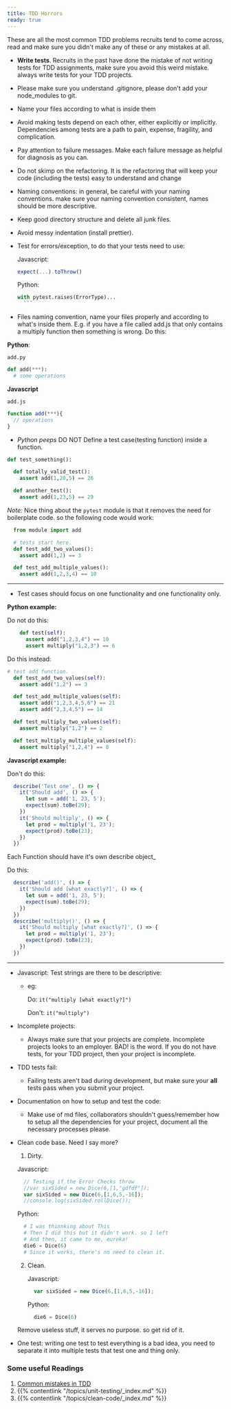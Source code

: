 ```yaml
---
title: TDD Horrors
ready: true
---
```


These are all the most common TDD problems recruits tend to come across, read and make sure you didn't make any of these or any mistakes at all.

- **Write tests**. Recruits in the past have done the mistake of not writing tests for TDD assignments, make sure you avoid this weird mistake. always write tests for your TDD projects.
- Please make sure you understand .gitignore, please don't add your node_modules to git.
- Name your files according to what is inside them
- Avoid making tests depend on each other, either explicitly or implicitly. Dependencies among tests are a path to pain, expense, fragility, and complication.
- Pay attention to failure messages. Make each failure message as helpful for diagnosis as you can.
- Do not skimp on the refactoring. It is the refactoring that will keep your code (including the tests) easy to understand and change
- Naming conventions: in general, be careful with your naming conventions. make sure your naming convention consistent, names should be more descriptive.
- Keep good directory structure and delete all junk files.
- Avoid messy indentation (install prettier).
- Test for errors/exception, to do that your tests need to use:

    Javascript:
    ```js
    expect(...).toThrow()
    ```

    Python:
    ```py
    with pytest.raises(ErrorType)...
      ```
- Files naming convention, name your files properly and according to what's inside them. E.g. if you have a file called add.js that only contains a multiply function then something is wrong. Do this:
<!-- examples -->

**Python**:

`add.py`
```py
def add(***):
  # some operations
```
**Javascript**

`add.js`
```js
function add(***){
  // operations
}
```

- *Python peeps* DO NOT Define a test case(testing function) inside a function.


```py
def test_something():

  def totally_valid_test():
    assert add(1,20,5) == 26

  def another_test():
    assert add(1,23,5) == 29

```
*Note:*
Nice thing about the `pytest` module is that it removes the need for boilerplate code. so the following code would work:
```py
  from module import add

  # tests start here.
  def test_add_two_values():
    assert add(1,2) == 3

  def test_add_multiple_values():
    assert add(1,2,3,4) == 10
```
---

- Test cases should focus on one functionality and one functionality only.

**Python example:**

Do not do this:
```py
    def test(self):
      assert add("1,2,3,4") == 10
      assert multiply("1,2,3") == 6
```
Do this instead:
```py
# test add function.
  def test_add_two_values(self):
    assert add("1,2") == 3

  def test_add_multiple_values(self):
    assert add("1,2,3,4,5,6") == 21
    assert add("2,3,4,5") == 14

  def test_multiply_two_values(self):
    assert multiply("1,2") == 2

  def test_multiply_multiple_values(self):
    assert multiply("1,2,4") == 8
```

**Javascript example:**

Don't do this:
```js
  describe('Test one', () => {
    it('Should add', () => {
      let sum = add('1, 23, 5');
      expect(sum).toBe(29);
    })
    it('Should multiply', () => {
      let prod = multiply('1, 23');
      expect(prod).toBe(23);
    })
  })
```

Each Function should have it's own describe object_

Do this:
```js
  describe('add()', () => {
    it('Should add [what exactly?]', () => {
      let sum = add('1, 23, 5');
      expect(sum).toBe(29);
    })
  })
  describe('multiply()', () => {
    it('Should multiply [what exactly?]', () => {
      let prod = multiply('1, 23');
      expect(prod).toBe(23);
    })
  })
```
---
- Javascript: Test strings are there to be descriptive:
  - eg:

      Do: `it("multiply [what exactly?]")`

      Don't: `it("multiply")`
- Incomplete projects:
  - Always make sure that your projects are complete. Incomplete projects looks to an employer. BAD! is the word. If you do not  have tests, for your TDD project, then your project is incomplete.

- TDD tests fail:
  - Failing tests aren't bad during development, but make sure your **all** tests pass when you submit your project.

- Documentation on how to setup and test the code:
  - Make use of md files, collaborators shouldn't guess/remember how to setup all the dependencies for your project, document all the necessary processes please.

- Clean code base. Need I say more?

  1. Dirty.

    Javascript:

    ```js
      // Testing if the Error Checks throw
      //var sixSided = new Dice(6,[1,"gdfdf"]);
      var sixSided = new Dice(6,[1,6,5,-16]);
      //console.log(sixSided.rollDice());
    ```

    Python:

    ```py
      # I was thinnking about This
      # Then I did this but it didn't work. so I left
      # And then, it came to me, eureka!
      die6 = Dice(6)
      # Since it works, there's no need to clean it.
    ```


  2. Clean.

      Javascript:

      ```js
        var sixSided = new Dice(6,[1,6,5,-16]);
      ```

      Python:

      ```py
        die6 = Dice(6)
      ```

  Remove useless stuff, it serves no purpose. so get rid of it.

- One test: writing one test to test everything is a bad idea, you need to separate it into multiple tests that test one and thing only.





### Some useful Readings
  1. [Common mistakes in TDD](https://cmatskas.com/common-mistakes-in-tdd/)
  2. {{% contentlink "/topics/unit-testing/_index.md" %}}
  3. {{% contentlink "/topics/clean-code/_index.md" %}}
